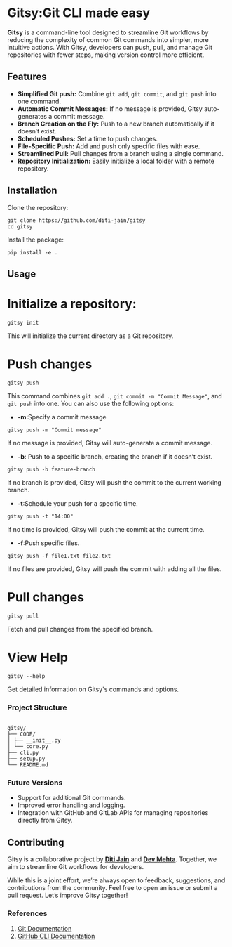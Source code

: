 # Gitsy:Git CLI made easy

**Gitsy** is a command-line tool designed to streamline Git workflows by reducing the complexity of common Git commands into simpler, more intuitive actions. With Gitsy, developers can push, pull, and manage Git repositories with fewer steps, making version control more efficient.

## Features

- **Simplified Git push:** Combine `git add`, `git commit`, and `git push` into one command.
- **Automatic Commit Messages:** If no message is provided, Gitsy auto-generates a commit message.
- **Branch Creation on the Fly:** Push to a new branch automatically if it doesn’t exist.
- **Scheduled Pushes:** Set a time to push changes.
- **File-Specific Push:** Add and push only specific files with ease.
- **Streamlined Pull:** Pull changes from a branch using a single command.
- **Repository Initialization:** Easily initialize a local folder with a remote repository.

## Installation

Clone the repository:

```shell
git clone https://github.com/diti-jain/gitsy
cd gitsy
```

Install the package:

```shell
pip install -e .
```

## Usage

# Initialize a repository:

```shell
gitsy init
```

This will initialize the current directory as a Git repository.

# Push changes

```shell
gitsy push
```

This command combines `git add .`, `git commit -m "Commit Message"`, and `git push` into one. You can also use the following options:

- **-m**:Specify a commit message

```shell
gitsy push -m "Commit message"
```

If no message is provided, Gitsy will auto-generate a commit message.

- **-b**: Push to a specific branch, creating the branch if it doesn’t exist.

```shell
gitsy push -b feature-branch
```

If no branch is provided, Gitsy will push the commit to the current working branch.

- **-t**:Schedule your push for a specific time.

```shell
gitsy push -t "14:00"
```

If no time is provided, Gitsy will push the commit at the current time.

- **-f**:Push specific files.

```shell
gitsy push -f file1.txt file2.txt

```

If no files are provided, Gitsy will push the commit with adding all the files.

# Pull changes

```shell
gitsy pull
```

Fetch and pull changes from the specified branch.

# View Help

```shell
gitsy --help
```

Get detailed information on Gitsy's commands and options.

### Project Structure

```

gitsy/
├── CODE/
│ ├── __init__.py
│ └── core.py
├── cli.py
├── setup.py
└── README.md

```

### Future Versions

- Support for additional Git commands.
- Improved error handling and logging.
- Integration with GitHub and GitLab APIs for managing repositories directly from Gitsy.

## Contributing

Gitsy is a collaborative project by [**Diti Jain**](https://github.com/Diti-Jain) and [**Dev Mehta**](https://github.com/DevMehta-30). Together, we aim to streamline Git workflows for developers.

While this is a joint effort, we’re always open to feedback, suggestions, and contributions from the community. Feel free to open an issue or submit a pull request. Let’s improve Gitsy together!

### References

1. [Git Documentation](https://git-scm.com/doc)
2. [GitHub CLI Documentation](https://cli.github.com/manual/)
